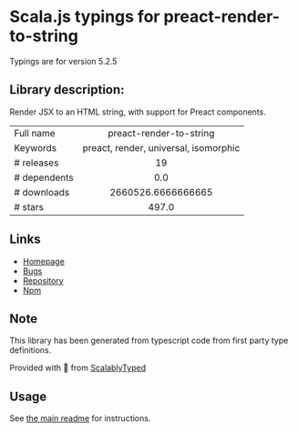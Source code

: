 
# Scala.js typings for preact-render-to-string

Typings are for version 5.2.5

## Library description:
Render JSX to an HTML string, with support for Preact components.

|                    |                 |
| ------------------ | :-------------: |
| Full name          | preact-render-to-string |
| Keywords           | preact, render, universal, isomorphic |
| # releases         | 19 |
| # dependents       | 0.0 |
| # downloads        | 2660526.6666666665 |
| # stars            | 497.0 |

## Links
- [Homepage](https://github.com/developit/preact-render-to-string)
- [Bugs](https://github.com/developit/preact-render-to-string/issues)
- [Repository](https://github.com/developit/preact-render-to-string)
- [Npm](https://www.npmjs.com/package/preact-render-to-string)
    


## Note
This library has been generated from typescript code from first party type definitions.

Provided with :purple_heart: from [ScalablyTyped](https://github.com/oyvindberg/ScalablyTyped)

## Usage
See [the main readme](../../readme.md) for instructions.


